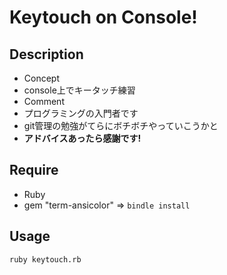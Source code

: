 # Keytouch on Console! #

## Description ##
+ Concept
 + console上でキータッチ練習
+ Comment
 + プログラミングの入門者です
 + git管理の勉強がてらにボチボチやっていこうかと
 + **アドバイスあったら感謝です!**

## Require
+ Ruby
+ gem "term-ansicolor" => `bindle install`

## Usage ##
    ruby keytouch.rb
